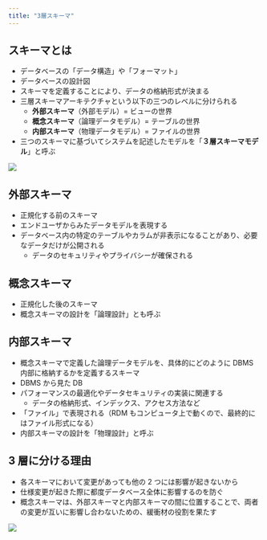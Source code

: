 ```yaml
---
title: "3層スキーマ"
---
```


## スキーマとは

- データベースの「データ構造」や「フォーマット」
- データベースの設計図
- スキーマを定義することにより、データの格納形式が決まる
- 三層スキーマアーキテクチャという以下の三つのレベルに分けられる
  - **外部スキーマ**（外部モデル）= ビューの世界
  - **概念スキーマ**（論理データモデル）= テーブルの世界
  - **内部スキーマ**（物理データモデル）= ファイルの世界
- 三つのスキーマに基づいてシステムを記述したモデルを「**３層スキーマモデル**」と呼ぶ

![](https://storage.googleapis.com/zenn-user-upload/75e89c08fe5d-20230916.png)

## 外部スキーマ

- 正規化する前のスキーマ
- エンドユーザからみたデータモデルを表現する
- データベース内の特定のテーブルやカラムが非表示になることがあり、必要なデータだけが公開される
  - データのセキュリティやプライバシーが確保される

## 概念スキーマ

- 正規化した後のスキーマ
- 概念スキーマの設計を「論理設計」とも呼ぶ

## 内部スキーマ

- 概念スキーマで定義した論理データモデルを、具体的にどのように DBMS 内部に格納するかを定義するスキーマ
- DBMS から見た DB
- パフォーマンスの最適化やデータセキュリティの実装に関連する
  - データの格納形式、インデックス、アクセス方法など
- 「ファイル」で表現される（RDM もコンピュータ上で動くので、最終的にはファイル形式になる）
- 内部スキーマの設計を「物理設計」と呼ぶ

## 3 層に分ける理由

- 各スキーマにおいて変更があっても他の 2 つには影響が起きないから
- 仕様変更が起きた際に都度データベース全体に影響するのを防ぐ
- 概念スキーマは、外部スキーマと内部スキーマの間に位置することで、両者の変更が互いに影響し合わないための、緩衝材の役割を果たす

![](https://storage.googleapis.com/zenn-user-upload/efedbaa725e0-20230916.png)
